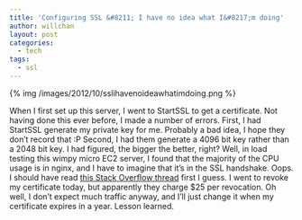 ```yaml
---
title: 'Configuring SSL &#8211; I have no idea what I&#8217;m doing'
author: willchan
layout: post
categories:
  - tech
tags:
  - ssl
---
```

{% img /images/2012/10/sslihavenoideawhatimdoing.png %}

When I first set up this server, I went to StartSSL to get a certificate. Not having done this ever before, I made a number of errors. First, I had StartSSL generate my private key for me. Probably a bad idea, I hope they don’t record that :P Second, I had them generate a 4096 bit key rather than a 2048 bit key. I had figured, the bigger the better, right? Well, in load testing this wimpy micro EC2 server, I found that the majority of the CPU usage is in nginx, and I have to imagine that it’s in the SSL handshake. Oops. I should have read [this Stack Overflow thread][1] first I guess. I went to revoke my certificate today, but apparently they charge $25 per revocation. Oh well, I don’t expect much traffic anyway, and I’ll just change it when my certificate expires in a year. Lesson learned.

 [1]: http://stackoverflow.com/questions/589834/what-rsa-key-length-should-i-use-for-my-ssl-certificates
